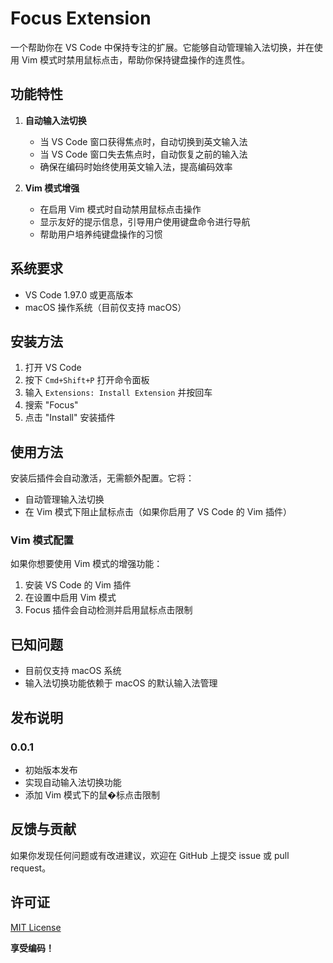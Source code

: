 # Focus Extension

一个帮助你在 VS Code 中保持专注的扩展。它能够自动管理输入法切换，并在使用 Vim 模式时禁用鼠标点击，帮助你保持键盘操作的连贯性。

## 功能特性

1. **自动输入法切换**
   - 当 VS Code 窗口获得焦点时，自动切换到英文输入法
   - 当 VS Code 窗口失去焦点时，自动恢复之前的输入法
   - 确保在编码时始终使用英文输入法，提高编码效率

2. **Vim 模式增强**
   - 在启用 Vim 模式时自动禁用鼠标点击操作
   - 显示友好的提示信息，引导用户使用键盘命令进行导航
   - 帮助用户培养纯键盘操作的习惯

## 系统要求

- VS Code 1.97.0 或更高版本
- macOS 操作系统（目前仅支持 macOS）

## 安装方法

1. 打开 VS Code
2. 按下 `Cmd+Shift+P` 打开命令面板
3. 输入 `Extensions: Install Extension` 并按回车
4. 搜索 "Focus"
5. 点击 "Install" 安装插件

## 使用方法

安装后插件会自动激活，无需额外配置。它将：

- 自动管理输入法切换
- 在 Vim 模式下阻止鼠标点击（如果你启用了 VS Code 的 Vim 插件）

### Vim 模式配置

如果你想要使用 Vim 模式的增强功能：

1. 安装 VS Code 的 Vim 插件
2. 在设置中启用 Vim 模式
3. Focus 插件会自动检测并启用鼠标点击限制

## 已知问题

- 目前仅支持 macOS 系统
- 输入法切换功能依赖于 macOS 的默认输入法管理

## 发布说明

### 0.0.1

- 初始版本发布
- 实现自动输入法切换功能
- 添加 Vim 模式下的鼠�标点击限制

## 反馈与贡献

如果你发现任何问题或有改进建议，欢迎在 GitHub 上提交 issue 或 pull request。

## 许可证

[MIT License](LICENSE)

**享受编码！**
